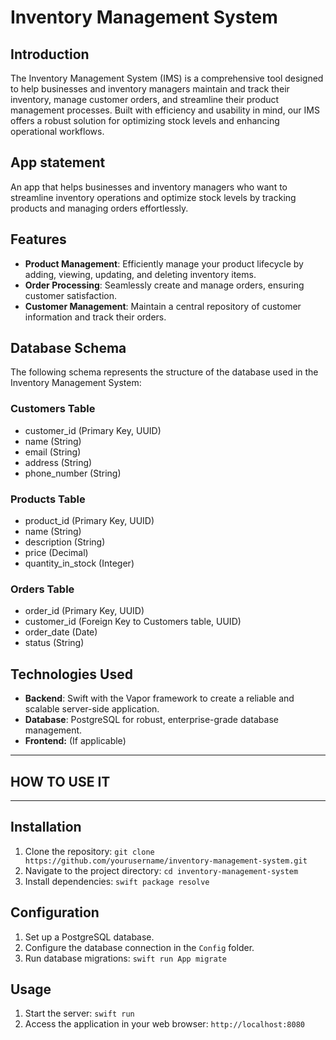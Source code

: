 # Inventory Management System

## Introduction
The Inventory Management System (IMS) is a comprehensive tool designed to help businesses and inventory managers maintain and track their inventory, manage customer orders, and streamline their product management processes. Built with efficiency and usability in mind, our IMS offers a robust solution for optimizing stock levels and enhancing operational workflows.

## App statement
An app that helps businesses and inventory managers who want to streamline inventory operations and optimize stock levels by tracking products and managing orders effortlessly.

## Features
- **Product Management**: Efficiently manage your product lifecycle by adding, viewing, updating, and deleting inventory items.
- **Order Processing**: Seamlessly create and manage orders, ensuring customer satisfaction.
- **Customer Management**: Maintain a central repository of customer information and track their orders.

## Database Schema
The following schema represents the structure of the database used in the Inventory Management System:

### Customers Table
- customer_id (Primary Key, UUID)
- name (String)
- email (String)
- address (String)
- phone_number (String)

### Products Table
- product_id (Primary Key, UUID)
- name (String)
- description (String)
- price (Decimal)
- quantity_in_stock (Integer)

### Orders Table
- order_id (Primary Key, UUID)
- customer_id (Foreign Key to Customers table, UUID)
- order_date (Date)
- status (String)
  
## Technologies Used
- **Backend**: Swift with the Vapor framework to create a reliable and scalable server-side application.
- **Database**: PostgreSQL for robust, enterprise-grade database management.
- **Frontend:** (If applicable)

*******************************************
## HOW TO USE IT 
*******************************************

## Installation
1. Clone the repository: `git clone https://github.com/yourusername/inventory-management-system.git`
2. Navigate to the project directory: `cd inventory-management-system`
3. Install dependencies: `swift package resolve`

## Configuration
1. Set up a PostgreSQL database.
2. Configure the database connection in the `Config` folder.
3. Run database migrations: `swift run App migrate`

## Usage
1. Start the server: `swift run`
2. Access the application in your web browser: `http://localhost:8080`



